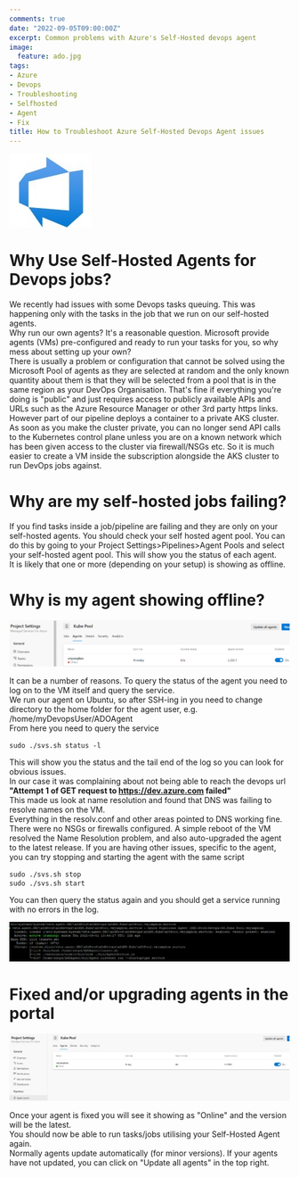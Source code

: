 ```yaml
---
comments: true
date: "2022-09-05T09:00:00Z"
excerpt: Common problems with Azure's Self-Hosted devops agent
image:
  feature: ado.jpg
tags:
- Azure
- Devops
- Troubleshooting
- Selfhosted
- Agent
- Fix
title: How to Troubleshoot Azure Self-Hosted Devops Agent issues
---
```


![](/public/ado.jpg)

# Why Use Self-Hosted Agents for Devops jobs? 
We recently had issues with some Devops tasks queuing. This was happening only with the tasks in the job that we run on our self-hosted agents.  
Why run our own agents?  It's a reasonable question. Microsoft provide agents (VMs) pre-configured and ready to run your tasks for you, so why mess about setting up your own?  
There is usually a problem or configuration that cannot be solved using the Microsoft Pool of agents as they are selected at random and the only known quantity about them is that they will be selected from a pool that is in the same region as your DevOps Organisation. That's fine if everything you're doing is "public" and just requires access to publicly available APIs and URLs such as the Azure Resource Manager or other 3rd party https links.  
However part of our pipeline deploys a container to a private AKS cluster. As soon as you make the cluster private, you can no longer send API calls to the Kubernetes control plane unless you are on a known network which has been given access to the cluster via firewall/NSGs etc.
So it is much easier to create a VM inside the subscription alongside the AKS cluster to run DevOps jobs against.  

# Why are my self-hosted jobs failing?
If you find tasks inside a job/pipeline are failing and they are only on your self-hosted agents. You should check your self hosted agent pool.
You can do this by going to your Project Settings>Pipelines>Agent Pools and select your self-hosted agent pool. This will show you the status of each agent.  
It is likely that one or more (depending on your setup) is showing as offline.
  
# Why is my agent showing offline?
  
![](/public/agentpool2.png)
  
It can be a number of reasons.  To query the status of the agent you need to log on to the VM itself and query the service.  
We run our agent on Ubuntu, so after SSH-ing in you need to change directory to the home folder for the agent user, e.g.
/home/myDevopsUser/ADOAgent  
From here you need to query the service

```
sudo ./svs.sh status -l
```

This will show you the status and the tail end of the log so you can look for obvious issues.  
In our case it was complaining about not being able to reach the devops url **"Attempt 1 of GET request to https://dev.azure.com failed"**  
This made us look at name resolution and found that DNS was failing to resolve names on the VM.  
Everything in the resolv.conf and other areas pointed to DNS working fine.  There were no NSGs or firewalls configured.
A simple reboot of the VM resolved the Name Resolution problem, and also auto-upgraded the agent to the latest release.
If you are having other issues, specific to the agent, you can try stopping and starting the agent with the same script

```
sudo ./svs.sh stop
sudo ./svs.sh start
```

You can then query the status again and you should get a service running with no errors in the log.

![](/public/agentstatus.png)

# Fixed and/or upgrading agents in the portal

![image](/public/agentpool1.jpg) 

Once your agent is fixed you will see it showing as "Online" and the version will be the latest.  
You should now be able to run tasks/jobs utilising your Self-Hosted Agent again.  
Normally agents update automatically (for minor versions). If your agents have not updated, you can click on "Update all agents" in the top right.

